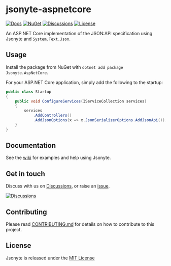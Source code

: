 # jsonyte-aspnetcore

[![Docs](https://img.shields.io/badge/docs-wiki-blue.svg?style=for-the-badge)](https://github.com/jsonyte/jsonyte/wiki) [![NuGet](https://img.shields.io/nuget/v/Jsonyte.AspNetCore?style=for-the-badge)](https://www.nuget.org/packages/Jsonyte.AspNetCore) [![Discussions](https://img.shields.io/badge/DISCUSS-ON%20GITHUB-yellow?style=for-the-badge)](https://github.com/jsonyte/jsonyte/discussions) [![License](https://img.shields.io/github/license/jsonyte-aspnetcore/jsonyte?style=for-the-badge)](https://github.com/jsonyte/jsonyte-aspnetcore/blob/master/LICENSE)

An ASP.NET Core implementation of the JSON:API specification using Jsonyte and `System.Text.Json`.

## Usage
Install the package from NuGet with `dotnet add package Jsonyte.AspNetCore`.

For your ASP.NET Core application, simply add the following to the startup:

```csharp
public class Startup
{
    public void ConfigureServices(IServiceCollection services)
    {
        services
            .AddControllers()
            .AddJsonOptions(x => x.JsonSerializerOptions.AddJsonApi());
    }
}
```

## Documentation
See the [wiki](https://github.com/jsonyte/jsonyte/wiki) for examples and help using Jsonyte.

## Get in touch
Discuss with us on [Discussions](https://github.com/jsonyte/jsonyte/discussions), or raise an [issue](https://github.com/jsonyte/jsonyte/issues).

[![Discussions](https://img.shields.io/badge/DISCUSS-ON%20GITHUB-yellow?style=for-the-badge)](https://github.com/jsonyte/jsonyte/discussions)

## Contributing
Please read [CONTRIBUTING.md](CONTRIBUTING.md) for details on how to contribute to this project.

## License
Jsonyte is released under the [MIT License](LICENSE)